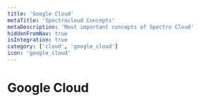 ```yaml
---
title: 'Google Cloud'
metaTitle: 'Spectrocloud Concepts'
metaDescription: 'Most important concepts of Spectro Cloud'
hiddenFromNav: true
isIntegration: true
category: ['cloud', 'google_cloud']
icon: 'google_cloud'
---
```


# Google Cloud
